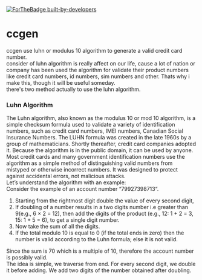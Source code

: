 [![ForTheBadge built-by-developers](http://ForTheBadge.com/images/badges/built-by-developers.svg)](https://github.com/Gameye98)  

# ccgen
ccgen use luhn or modulus 10 algorithm to generate a valid credit card number.  
consider of luhn algorithm is really affect on our life, cause a lot of nation or company has been used the algorithm for validate their product numbers like credit card numbers, id numbers, sim numbers and other. Thats why i make this, though it will be useful someday.  
there's two method actually to use the luhn algorithm.

### Luhn Algorithm
The Luhn algorithm, also known as the modulus 10 or mod 10 algorithm, is a simple checksum formula used to validate a variety of identification numbers, such as credit card numbers, IMEI numbers, Canadian Social Insurance Numbers. The LUHN formula was created in the late 1960s by a group of mathematicians. Shortly thereafter, credit card companies adopted it. Because the algorithm is in the public domain, it can be used by anyone. Most credit cards and many government identification numbers use the algorithm as a simple method of distinguishing valid numbers from mistyped or otherwise incorrect numbers. It was designed to protect against accidental errors, not malicious attacks.  
Let’s understand the algorithm with an example:  
Consider the example of an account number “79927398713“.  
1. Starting from the rightmost digit double the value of every second digit,
2. If doubling of a number results in a two digits number i.e greater than 9(e.g., 6 × 2 = 12), then add the digits of the product (e.g., 12: 1 + 2 = 3, 15: 1 + 5 = 6), to get a single digit number.
3. Now take the sum of all the digits.
4. If the total modulo 10 is equal to 0 (if the total ends in zero) then the number is valid according to the Luhn formula; else it is not valid.

Since the sum is 70 which is a multiple of 10, therefore the account number is possibly valid.  
The idea is simple, we traverse from end. For every second digit, we double it before adding. We add two digits of the number obtained after doubling.